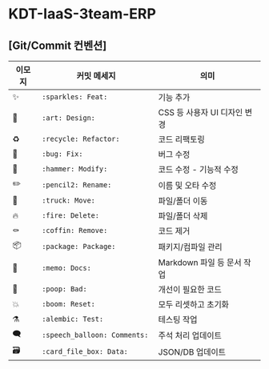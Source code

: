 # KDT-IaaS-3team-ERP

## [Git/Commit 컨벤션]

| 이모지 | 커밋 메세지 | 의미 |
|----------|----------------------------------|------------------------------|
| ✨      | `:sparkles: Feat: `               |  기능 추가 |
| 🎨      | `:art: Design: `                  |  CSS 등 사용자 UI 디자인 변경 |
| ♻️      | `:recycle: Refactor: `            |  코드 리팩토링 |
| 🐛      | `:bug: Fix: `                     |  버그 수정 |
| 🔨      | `:hammer: Modify: `               |  코드 수정 - 기능적 수정 |
| ✏️      | `:pencil2: Rename: `              |  이름 및 오타 수정 |
| 🚚      | `:truck: Move: `                  |  파일/폴더 이동 |
| 🔥      | `:fire: Delete: `                 |  파일/폴더 삭제 |
| ⚰️      | `:coffin: Remove: `               |  코드 제거 |
| 📦      | `:package: Package: `             |  패키지/컴파일 관리 |
| 📝      | `:memo: Docs: `                   |  Markdown 파일 등 문서 작업 |
| 💩      | `:poop: Bad: `                    |  개선이 필요한 코드 |
| 💥      | `:boom: Reset: `                  |  모두 리셋하고 초기화 |
| ⚗️      | `:alembic: Test: `                |  테스팅 작업 |
| 🗨️      | `:speech_balloon: Comments: `     | 주석 처리 업데이트 |
| 🗃️      | `:card_file_box: Data: `          | JSON/DB 업데이트 |
